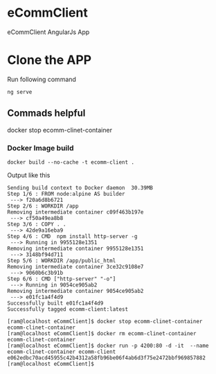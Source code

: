 # eCommClient
eCommClient AngularJs App

# Clone the APP

Run following command 

```
ng serve
```

## Commads helpful

docker stop ecomm-clinet-container


### Docker Image build
```
docker build --no-cache -t ecomm-client .
```

Output like this

```
Sending build context to Docker daemon  30.39MB
Step 1/6 : FROM node:alpine AS builder
 ---> f20a6d8b6721
Step 2/6 : WORKDIR /app
Removing intermediate container c09f463b197e
 ---> cf50a49ea8b8
Step 3/6 : COPY . .
 ---> 42de9a16eba9
Step 4/6 : CMD  npm install http-server -g
 ---> Running in 9955128e1351
Removing intermediate container 9955128e1351
 ---> 3148bf94d711
Step 5/6 : WORKDIR /app/public_html
Removing intermediate container 3ce32c9108e7
 ---> 9060b6c3b91b
Step 6/6 : CMD ["http-server" "-o"]
 ---> Running in 9054ce905ab2
Removing intermediate container 9054ce905ab2
 ---> e01fc1a4f4d9
Successfully built e01fc1a4f4d9
Successfully tagged ecomm-client:latest

```

```
[ram@localhost eCommClient]$ docker stop ecomm-clinet-container
ecomm-clinet-container
[ram@localhost eCommClient]$ docker rm ecomm-clinet-container
ecomm-clinet-container
[ram@localhost eCommClient]$ docker run -p 4200:80 -d -it  --name ecomm-clinet-container ecomm-client
e062edbc70acd45955c42b4312a58fb96be06f4ab6d3f75e2472bbf969857882
[ram@localhost eCommClient]$

```


